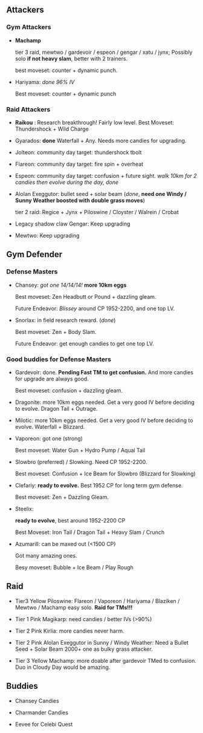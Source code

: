 ## Attackers

### Gym Attackers

* **Machamp**

  tier 3 raid,  mewtwo / gardevoir / espeon / gengar / xatu / jynx; Possibly solo **if not heavy slam**, better with 2 trainers.
  
  best moveset: counter + dynamic punch.

* Hariyama: *done 96% IV*

  Best moveset: counter + dynamic punch

### Raid Attackers

* **Raikou** : Research breakthrough! Fairly low level. Best Moveset: Thundershock + Wild Charge

* Gyarados: **done** Waterfall + Any. Needs more candies for upgrading.

* Jolteon: community day target: thundershock tbolt
 
* Flareon: community day target: fire spin + overheat 

* Espeon: community day target: confusion + future sight. *walk 10km for 2 candies then evolve during the day, done*

* Alolan Exeggutor: bullet seed + solar beam (*done*, **need one Windy / Sunny Weather boosted with double grass moves**)

  tier 2 raid: Regice + Jynx + Piloswine / Cloyster / Walrein / Crobat

* Legacy shadow claw Gengar: Keep upgrading

* Mewtwo: Keep upgrading


## Gym Defender

### Defense Masters

* Chansey: *got one 14/14/14!* **more 10km eggs**
  
  Best moveset: Zen Headbutt or Pound + dazzling gleam.
  
  Future Endeavor: *Blissey* around CP 1952-2200, and one top LV.

* Snorlax: in field research reward. (*done*)

  Best moveset: Zen + Body Slam.
  
  Future Endeavor: get enough candies to get one top LV.

### Good buddies for Defense Masters

* Gardevoir: done. **Pending Fast TM to get confusion.** And more candies for upgrade are always good.

  Best moveset: confusion + dazzling gleam.
  
* Dragonite: more 10km eggs needed. Get a very good IV before deciding to evolve. Dragon Tail + Outrage.
  
* Milotic: more 10km eggs needed. Get a very good IV before deciding to evolve. Waterfall + Blizzard.

* Vaporeon: got one (strong)
  
  Best moveset: Water Gun + Hydro Pump / Aqual Tail
  
* Slowbro (preferred) / Slowking. Need CP 1952-2200.

  Best moveset: Confusion + Ice Beam for Slowbro (Blizzard for Slowking)
  
* Clefariy: **ready to evolve.** Best 1952 CP for long term gym defense.

  Best moveset: Zen + Dazzling Gleam.

* Steelix:

  **ready to evolve**, best around 1952-2200 CP
  
  Best Moveset: Iron Tail / Dragon Tail + Heavy Slam / Crunch

* Azumarill: can be maxed out (<1500 CP)

  Got many amazing ones. 
  
  Besy moveset: Bubble + Ice Beam / Play Rough

  
## Raid

* Tier3 Yellow Piloswine: Flareon / Vaporeon / Hariyama / Blaziken / Mewtwo / Machamp easy solo.
  **Raid for TMs!!!**

* Tier 1 Pink Magikarp: need candies / better IVs (>90%)

* Tier 2 Pink Kirlia: more candies never harm.

* Tier 2 Pink Alolan Exeggutor in Sunny / Windy Weather: Need a Bullet Seed + Solar Beam 2000+ one as bulky grass attacker.

* Tier 3 Yellow Machamp: more doable after gardevoir TMed to confusion. Duo in Cloudy Day would be amazing.

## Buddies

* Chansey Candies

* Charmander Candies

* Eevee for Celebi Quest
